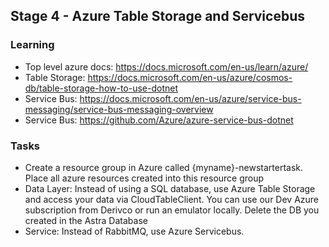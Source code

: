 ## Stage 4 - Azure Table Storage and Servicebus
### Learning
- Top level azure docs: https://docs.microsoft.com/en-us/learn/azure/
- Table Storage: https://docs.microsoft.com/en-us/azure/cosmos-db/table-storage-how-to-use-dotnet
- Service Bus: https://docs.microsoft.com/en-us/azure/service-bus-messaging/service-bus-messaging-overview
- Service Bus: https://github.com/Azure/azure-service-bus-dotnet

### Tasks
- Create a resource group in Azure called {myname}-newstartertask. Place all azure resources created into this resource group
- Data Layer: Instead of using a SQL database, use Azure Table Storage and access your data via CloudTableClient. You can use our Dev Azure subscription from Derivco or run an emulator locally. Delete the DB you created in the Astra Database
- Service: Instead of RabbitMQ, use Azure Servicebus.